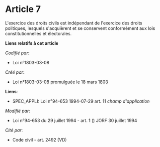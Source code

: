 # Article 7

L'exercice des droits civils est indépendant de l'exercice des droits politiques, lesquels s'acquièrent et se conservent
conformément aux lois constitutionnelles et électorales.

**Liens relatifs à cet article**

_Codifié par_:

  - Loi n°1803-03-08

_Créé par_:

  - Loi n°1803-03-08 promulguée le 18 mars 1803

**Liens**:

  - SPEC_APPLI: Loi n°94-653 1994-07-29 art. 11 *champ d'application*

_Modifié par_:

  - Loi n°94-653 du 29 juillet 1994 - art. 1 () JORF 30 juillet 1994

_Cité par_:

  - Code civil - art. 2492 (VD)
